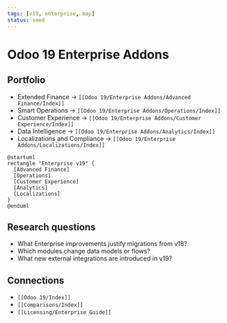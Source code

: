 ```yaml
---
tags: [v19, enterprise, map]
status: seed
---
```

# Odoo 19 Enterprise Addons

## Portfolio
- Extended Finance -> `[[Odoo 19/Enterprise Addons/Advanced Finance/Index]]`
- Smart Operations -> `[[Odoo 19/Enterprise Addons/Operations/Index]]`
- Customer Experience -> `[[Odoo 19/Enterprise Addons/Customer Experience/Index]]`
- Data Intelligence -> `[[Odoo 19/Enterprise Addons/Analytics/Index]]`
- Localizations and Compliance -> `[[Odoo 19/Enterprise Addons/Localizations/Index]]`

```plantuml
@startuml
rectangle "Enterprise v19" {
  [Advanced Finance]
  [Operations]
  [Customer Experience]
  [Analytics]
  [Localizations]
}
@enduml
```

## Research questions
- What Enterprise improvements justify migrations from v18?
- Which modules change data models or flows?
- What new external integrations are introduced in v19?

## Connections
- `[[Odoo 19/Index]]`
- `[[Comparisons/Index]]`
- `[[Licensing/Enterprise Guide]]`
